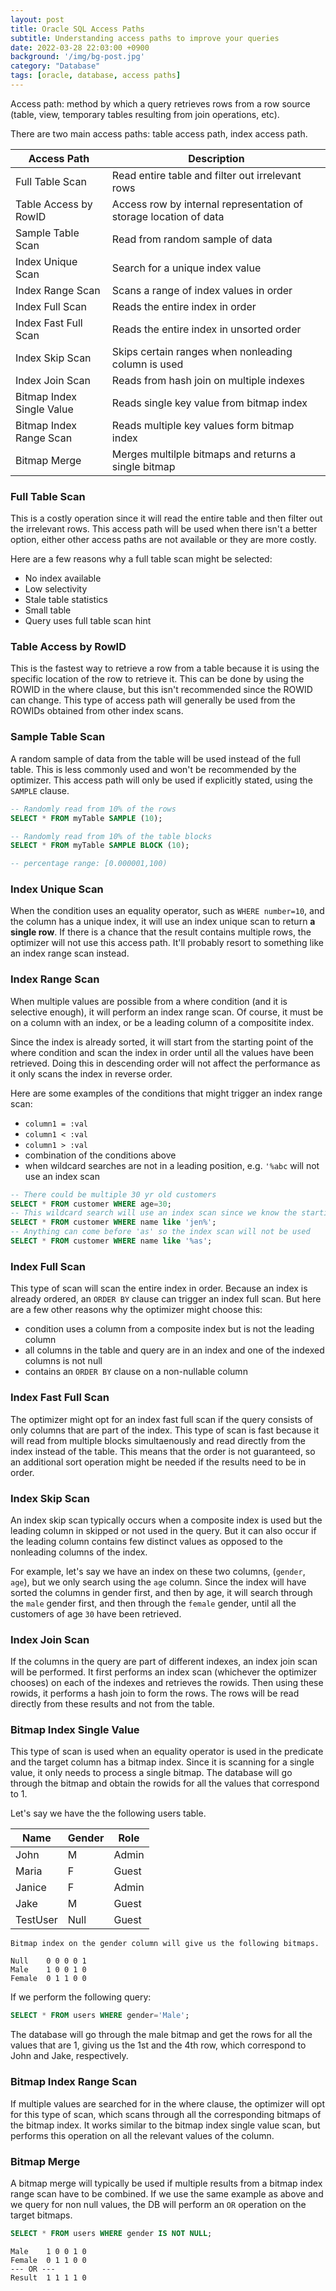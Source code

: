 ```yaml
---
layout: post
title: Oracle SQL Access Paths
subtitle: Understanding access paths to improve your queries
date: 2022-03-28 22:03:00 +0900
background: '/img/bg-post.jpg'
category: "Database"
tags: [oracle, database, access paths]
---
```


Access path: method by which a query retrieves rows from a row source (table, view, temporary tables resulting from join operations, etc). 

There are two main access paths: table access path, index access path. 

| Access Path | Description |
| --- | --- |
| Full Table Scan | Read entire table and filter out irrelevant rows |
| Table Access by RowID | Access row by internal representation of storage location of data | 
| Sample Table Scan | Read from random sample of data |
| Index Unique Scan | Search for a unique index value |
| Index Range Scan | Scans a range of index values in order |
| Index Full Scan | Reads the entire index in order |
| Index Fast Full Scan | Reads the entire index in unsorted order |
| Index Skip Scan | Skips certain ranges when nonleading column is used |
| Index Join Scan | Reads from hash join on multiple indexes |
| Bitmap Index Single Value | Reads single key value from bitmap index |
| Bitmap Index Range Scan | Reads multiple key values form bitmap index |
| Bitmap Merge | Merges multilple bitmaps and returns a single bitmap |

### Full Table Scan
This is a costly operation since it will read the entire table and then filter out the irrelevant rows. This access path will be used when there isn't a better option, either other access paths are not available or they are more costly. 

Here are a few reasons why a full table scan might be selected:
* No index available
* Low selectivity 
* Stale table statistics
* Small table
* Query uses full table scan hint

### Table Access by RowID
This is the fastest way to retrieve a row from a table because it is using the specific location of the row to retrieve it. This can be done by using the ROWID in the where clause, but this isn't recommended since the ROWID can change. This type of access path will generally be used from the ROWIDs obtained from other index scans. 

### Sample Table Scan
A random sample of data from the table will be used instead of the full table. This is less commonly used and won't be recommended by the optimizer. This access path will only be used if explicitly stated, using the `SAMPLE` clause. 

```sql
-- Randomly read from 10% of the rows
SELECT * FROM myTable SAMPLE (10);

-- Randomly read from 10% of the table blocks
SELECT * FROM myTable SAMPLE BLOCK (10);

-- percentage range: [0.000001,100)
```

### Index Unique Scan
When the condition uses an equality operator, such as `WHERE number=10`, and the column has a unique index, it will use an index unique scan to return **a single row**. If there is a chance that the result contains multiple rows, the optimizer will not use this access path. It'll probably resort to something like an index range scan instead.

### Index Range Scan
When multiple values are possible from a where condition (and it is selective enough), it will perform an index range scan. Of course, it must be on a column with an index, or be a leading column of a compositite index. 

Since the index is already sorted, it will start from the starting point of the where condition and scan the index in order until all the values have been retrieved. Doing this in descending order will not affect the performance as it only scans the index in reverse order. 

Here are some examples of the conditions that might trigger an index range scan:

* `column1 = :val`
* `column1 < :val`
* `column1 > :val`
* combination of the conditions above
* when wildcard searches are not in a leading position, e.g. `'%abc` will not use an index scan

```sql
-- There could be multiple 30 yr old customers
SELECT * FROM customer WHERE age=30;
-- This wildcard search will use an index scan since we know the starting point in the index
SELECT * FROM customer WHERE name like 'jen%';
-- Anything can come before 'as' so the index scan will not be used
SELECT * FROM customer WHERE name like '%as';
```

### Index Full Scan
This type of scan will scan the entire index in order. Because an index is already ordered, an `ORDER BY` clause can trigger an index full scan. But here are a few other reasons why the optimizer might choose this:

* condition uses a column from a composite index but is not the leading column
* all columns in the table and query are in an index and one of the indexed columns is not null
* contains an `ORDER BY` clause on a non-nullable column

### Index Fast Full Scan
The optimizer might opt for an index fast full scan if the query consists of only columns that are part of the index. This type of scan is fast because it will read from multiple blocks simultaenously and read directly from the index instead of the table. This means that the order is not guaranteed, so an additional sort operation might be needed if the results need to be in order. 


### Index Skip Scan
An index skip scan typically occurs when a composite index is used but the leading column in skipped or not used in the query. But it can also occur if the leading column contains few distinct values as opposed to the nonleading columns of the index. 

For example, let's say we have an index on these two columns, (`gender`, `age`), but we only search using the `age` column. Since the index will have sorted the columns in gender first, and then by age, it will search through the `male` gender first, and then through the `female` gender, until all the customers of age `30` have been retrieved. 

### Index Join Scan
If the columns in the query are part of different indexes, an index join scan will be performed. It first performs an index scan (whichever the optimizer chooses) on each of the indexes and retrieves the rowids. Then using these rowids, it performs a hash join to form the rows. The rows will be read directly from these results and not from the table. 

### Bitmap Index Single Value
This type of scan is used when an equality operator is used in the predicate and the target column has a bitmap index. Since it is scanning for a single value, it only needs to process a single bitmap. The database will go through the bitmap and obtain the rowids for all the values that correspond to 1. 

Let's say we have the the following users table. 

| Name | Gender | Role |
| --- | --- | --- | 
| John | M | Admin |
| Maria | F | Guest |
| Janice | F | Admin |
| Jake | M | Guest |
| TestUser | Null | Guest |

```
Bitmap index on the gender column will give us the following bitmaps. 

Null    0 0 0 0 1
Male    1 0 0 1 0
Female  0 1 1 0 0
```

If we perform the following query:
```sql
SELECT * FROM users WHERE gender='Male';
```

The database will go through the male bitmap and get the rows for all the values that are 1, giving us the 1st and the 4th row, which correspond to John and Jake, respectively.

### Bitmap Index Range Scan
If multiple values are searched for in the where clause, the optimizer will opt for this type of scan, which scans through all the corresponding bitmaps of the bitmap index. It works similar to the bitmap index single value scan, but performs this operation on all the relevant values of the column.

### Bitmap Merge
A bitmap merge will typically be used if multiple results from a bitmap index range scan have to be combined. If we use the same example as above and we query for non null values, the DB will perform an `OR` operation on the target bitmaps. 

```sql
SELECT * FROM users WHERE gender IS NOT NULL;
```

```
Male    1 0 0 1 0
Female  0 1 1 0 0
--- OR ---
Result  1 1 1 1 0
```
